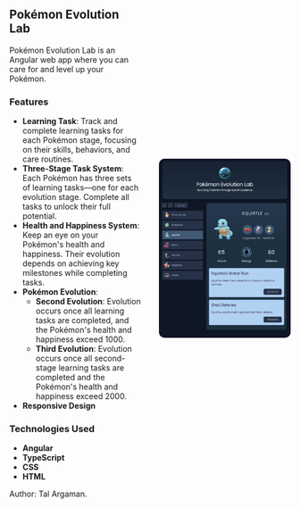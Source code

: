 <div style="display: flex; flex-direction: row; align-items: center; justify-content: space-between;">

<div style="flex: 1; padding-right: 2rem;">

## Pokémon Evolution Lab

Pokémon Evolution Lab is an Angular web app where you can care for and level up your Pokémon.

### Features

- **Learning Task**: Track and complete learning tasks for each Pokémon stage, focusing on their skills, behaviors, and care routines.
- **Three-Stage Task System**: Each Pokémon has three sets of learning tasks—one for each evolution stage. Complete all tasks to unlock their full potential.
- **Health and Happiness System**: Keep an eye on your Pokémon's health and happiness. Their evolution depends on achieving key milestones while completing tasks.
- **Pokémon Evolution**:
  - **Second Evolution**: Evolution occurs once all learning tasks are completed, and the Pokémon's health and happiness exceed 1000.
  - **Third Evolution**: Evolution occurs once all second-stage learning tasks are completed and the Pokémon's health and happiness exceed 2000.
- **Responsive Design**

### Technologies Used

- **Angular**
- **TypeScript**
- **CSS**
- **HTML**

Author: Tal Argaman.

</div>

<div style="flex: 1; text-align: center;">

<img src="./src/assets/pokemon-lab-screen.png" alt="Pokemon Lab Screenshot" style="max-width: 100%; border-radius: 10px;">

</div>

</div>
